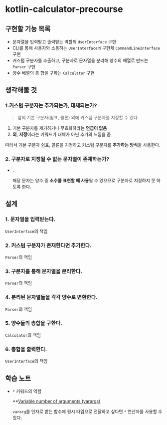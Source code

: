 # kotlin-calculator-precourse

## 구현할 기능 목록

- 문자열을 입력받고 출력받는 역할의 `UserInterface` 구현
- CLI를 통해 사용자와 소통하는 `UserInterface의` 구현체 `CommandLineInterface` 구현
- 커스텀 구분자를 추출하고, 구분자로 문자열을 분리해 양수의 배열로 만드는 `Parser` 구현
- 양수 배열의 총 합을 구하는 `Calculator` 구현

## 생각해볼 것

### 1.커스텀 구분자는 추가되는가, 대체되는가?

> 앞의 기본 구분자(쉼표, 콜론) 외에 커스텀 구분자를 지정할 수 있다.

1. 기본 구분자를 제거하거나 무효화하라는 **언급이 없음**
2. **외**, **지정**이라는 키워드가 대체가 아닌 추가의 느낌을 줌

따라서 기본 구분자 쉼표, 콜론을 지정하고 커스텀 구분자를 **추가하는 방식**을 사용한다.

### 2. 구분자로 지정될 수 없는 문자열이 존재하는가?

- `.`

  해당 문자는 양수 중 **소수를 표현할 때 사용**될 수 있으므로 구분자로 지정하지 못 하도록 한다.

## 설계

### 1. 문자열을 입력받는다.

`UserInterface`의 책임

### 2. 커스텀 구분자가 존재한다면 추가한다.

`Parser`의 책임

### 3. 구분자를 통해 문자열을 분리한다.

`Parser`의 책임

### 4. 분리된 문자열들을 각각 양수로 변환한다.

`Parser`의 책임

### 5. 양수들의 총합을 구한다.

`Calculator`의 책임

### 6. 총합을 출력한다.

`UserInterface`의 책임

## 학습 노트

- `*` 키워드의 역할

  **[Variable number of arguments (varargs)](https://kotlinlang.org/docs/functions.html#variable-number-of-arguments-varargs)

  `vararg`를 인자로 받는 함수에 원시 타입으로 전달하고 싶다면 `*` 연산자를 사용할 수 있다.